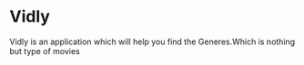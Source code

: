 # Vidly
Vidly is an application which will help you find the Generes.Which is nothing but type of movies
